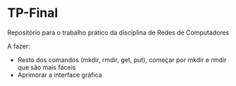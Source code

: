 # TP-Final
 Repositório para o trabalho prático da disciplina de Redes de Computadores

A fazer:
- Resto dos comandos (mkdir, rmdir, get, put), começar por mkdir e rmdir que são mais fáceis
- Aprimorar a interface gráfica
